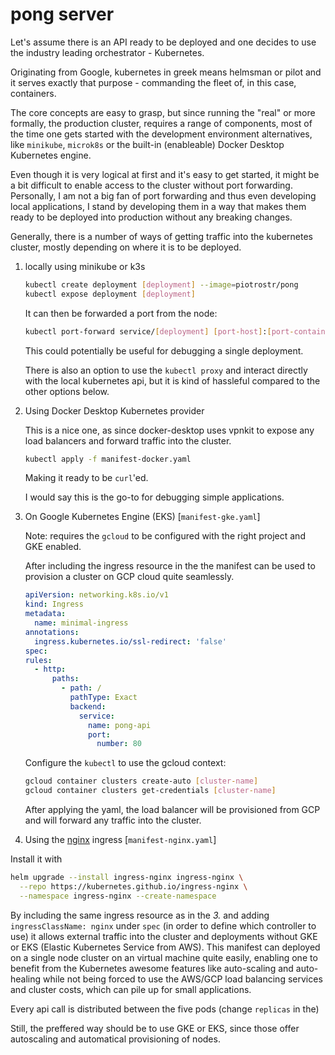 # pong server

Let's assume there is an API ready to be deployed and one decides to
use the industry leading orchestrator - Kubernetes.

Originating from Google, kubernetes in greek means helmsman or pilot and it
serves exactly that purpose - commanding the fleet of, in this case,
containers.

The core concepts are easy to grasp, but since running the "real" or more
formally, the production cluster, requires a range of components, most of the
time one gets started with the development environment alternatives, like
`minikube`, `microk8s` or the built-in (enableable) Docker Desktop Kubernetes engine.

Even though it is very logical at first and it's easy to get started, it might
be a bit difficult to enable access to the cluster without port forwarding.
Personally, I am not a big fan of port forwarding and thus even developing
local applications, I stand by developing them in a way that makes them ready
to be deployed into production without any breaking changes.

Generally, there is a number of ways of getting traffic into the kubernetes
cluster, mostly depending on where it is to be deployed.

1. locally using minikube or k3s

   ```sh
   kubectl create deployment [deployment] --image=piotrostr/pong
   kubectl expose deployment [deployment]
   ```

   It can then be forwarded a port from the node:

   ```sh
   kubectl port-forward service/[deployment] [port-host]:[port-container]
   ```

   This could potentially be useful for debugging a single deployment.

   There is also an option to use the `kubectl proxy` and interact directly
   with the local kubernetes api, but it is kind of hassleful compared to the
   other options below.

2. Using Docker Desktop Kubernetes provider

   This is a nice one, as since docker-desktop uses vpnkit to expose any load
   balancers and forward traffic into the cluster.

   ```sh
   kubectl apply -f manifest-docker.yaml
   ```

   Making it ready to be `curl`'ed.

   I would say this is the go-to for debugging simple applications.

3. On Google Kubernetes Engine (EKS) [`manifest-gke.yaml`]

   Note: requires the `gcloud` to be configured with the right project and GKE
   enabled.

   After including the ingress resource in the the manifest can be used to
   provision a cluster on GCP cloud quite seamlessly.

   ```yaml
   apiVersion: networking.k8s.io/v1
   kind: Ingress
   metadata:
     name: minimal-ingress
   annotations:
     ingress.kubernetes.io/ssl-redirect: 'false'
   spec:
   rules:
     - http:
         paths:
           - path: /
             pathType: Exact
             backend:
               service:
                 name: pong-api
                 port:
                   number: 80
   ```

   Configure the `kubectl` to use the gcloud context:

   ```sh
   gcloud container clusters create-auto [cluster-name]
   gcloud container clusters get-credentials [cluster-name]
   ```

   After applying the yaml, the load balancer will be provisioned from GCP and will
   forward any traffic into the cluster.

4. Using the [nginx](https://kubernetes.github.io/ingress-nginx/) ingress
   [`manifest-nginx.yaml`]

Install it with

```sh
helm upgrade --install ingress-nginx ingress-nginx \
  --repo https://kubernetes.github.io/ingress-nginx \
  --namespace ingress-nginx --create-namespace
```

By including the same ingress resource as in the _3._ and adding
`ingressClassName: nginx` under `spec` (in order to define which controller to
use) it allows external traffic into the cluster and deployments without GKE or
EKS (Elastic Kubernetes Service from AWS). This manifest can deployed on a
single node cluster on an virtual machine quite easily, enabling one to benefit
from the Kubernetes awesome features like auto-scaling and auto-healing while
not being forced to use the AWS/GCP load balancing services and cluster costs,
which can pile up for small applications.

Every api call is distributed between the five pods (change `replicas` in the)

Still, the preffered way should be to use GKE or EKS, since those offer
autoscaling and automatical provisioning of nodes.
